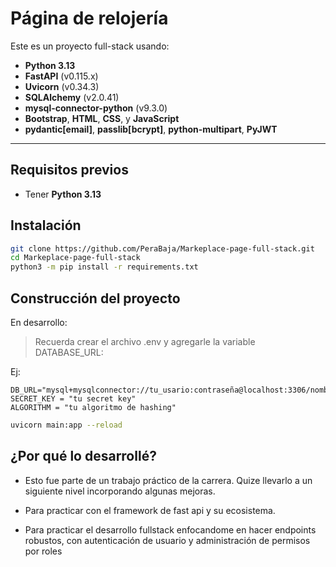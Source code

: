 
# Página de relojería

Este es un proyecto full-stack usando:

- **Python 3.13**
- **FastAPI** (v0.115.x)
- **Uvicorn** (v0.34.3)
- **SQLAlchemy** (v2.0.41)
- **mysql-connector-python** (v9.3.0)
- **Bootstrap**, **HTML**, **CSS**, y **JavaScript**
- **pydantic[email]**, **passlib[bcrypt]**, **python-multipart**, **PyJWT**

---

## Requisitos previos

- Tener **Python 3.13**


## Instalación
```bash
git clone https://github.com/PeraBaja/Markeplace-page-full-stack.git
cd Markeplace-page-full-stack
python3 -m pip install -r requirements.txt
```
## Construcción del proyecto

En desarrollo:

> Recuerda crear el archivo .env y agregarle la variable DATABASE_URL:

Ej:
```.env
DB_URL="mysql+mysqlconnector://tu_usario:contraseña@localhost:3306/nombre_bd"
SECRET_KEY = "tu secret key"
ALGORITHM = "tu algoritmo de hashing"
```

```bash
uvicorn main:app --reload
```

## ¿Por qué lo desarrollé?

- Esto fue parte de un trabajo práctico de la carrera. Quize llevarlo a un siguiente nivel incorporando algunas mejoras.

- Para practicar con el framework de fast api y su ecosistema.

- Para practicar el desarrollo fullstack
enfocandome en hacer endpoints robustos, con autenticación de usuario y administración de permisos por roles
